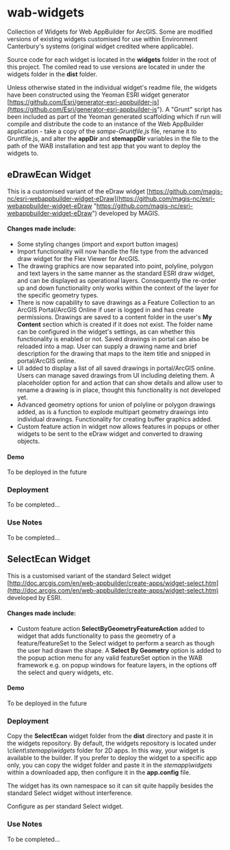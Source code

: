 # wab-widgets
Collection of Widgets for Web AppBuilder for ArcGIS.  Some are modified versions of existing widgets customised for use within Environment Canterbury's systems (original widget credited where applicable).

Source code for each widget is located in the **widgets** folder in the root of this project.  The comiled read to use versions are located in under the widgets folder in the **dist** folder. 

Unless otherwise stated in the individual widget's readme file, the widgets have been constructed using the Yeoman ESRI widget generator  [https://github.com/Esri/generator-esri-appbuilder-js](https://github.com/Esri/generator-esri-appbuilder-js").    A "Grunt" script has been included as part of the Yeoman generated scaffolding which if run will compile and distribute the code to an instance of the Web AppBuilder application - take a copy of the *sampe-Gruntfile.js* file, rename it to Gruntfile.js, and alter the **appDir** and **stemappDir** variables in the file to the path of the WAB installation and test app that you want to deploy the widgets to.

 
## eDrawEcan Widget
This is a customised variant of the eDraw widget [https://github.com/magis-nc/esri-webappbuilder-widget-eDraw](https://github.com/magis-nc/esri-webappbuilder-widget-eDraw "https://github.com/magis-nc/esri-webappbuilder-widget-eDraw") developed by MAGIS.

#### Changes made include:  

- Some styling changes (import and export button images)  
- Import functionality will now handle the file type from the advanced draw widget for the Flex Viewer for ArcGIS.  
- The drawing graphics are now separated into point, polyline, polygon and text layers in the same manner as the standard ESRI draw widget, and can be displayed as operational layers.  Consequently the re-order up and down functionality only works within the context of the layer for the specific geometry types.
- There is now capability to save drawings as a Feature Collection to an ArcGIS Portal/ArcGIS Online if user is logged in and has create permissions.  Drawings are saved to a content folder in the user's **My Content** section which is created if it does not exist.  The folder name can be configured in the widget's settings, as can whether this functionality is enabled or not. Saved drawings in portal can also be reloaded into a map.  User can supply a drawing name and brief description for the drawing that maps to the item title and snipped in portal/ArcGIS online.
- UI added to display a list of all saved drawings in portal/ArcGIS online.  Users can manage saved drawings from UI including deleting them.  A placeholder option for and action that can show details and allow user to rename a drawing is in place, thought this functionality is not developed yet.     
- Advanced geometry options for union of polyline or polygon drawings added, as is a function to explode multipart geometry drawings into individual drawings.  Functionality for creating buffer graphics added.
- Custom feature action in widget now allows features in popups or other widgets to be sent to the eDraw widget and converted to drawing objects.

#### Demo
To be deployed in the future

### Deployment
To be completed...

### Use Notes
To be completed...


## SelectEcan Widget
This is a customised variant of the standard Select widget [http://doc.arcgis.com/en/web-appbuilder/create-apps/widget-select.htm](http://doc.arcgis.com/en/web-appbuilder/create-apps/widget-select.htm) developed by ESRI.

#### Changes made include:  

- Custom feature action **SelectByGeometryFeatureAction** added to widget that adds functionality to pass the geometry of a feature/featureSet to the Select widget to perform a search as though the user had drawn the shape.  A **Select By Geometry** option is added to the popup action menu for any valid featureSet option in the WAB framework e.g. on popup windows for feature layers, in the options off the select and query widgets, etc.  

#### Demo
To be deployed in the future

### Deployment
Copy the **SelectEcan** widget folder from the **dist** directory and paste it in the widgets repository. By default, the widgets repository is located under *\client\stemapp\widgets* folder for 2D apps. In this way, your widget is available to the builder. If you prefer to deploy the widget to a specific app only, you can copy the widget folder and paste it in the *stemapp\widgets* within a downloaded app, then configure it in the **app.config** file.

The widget has its own namespace so it can sit quite happily besides the standard Select widget without interference.

Configure as per standard Select widget.

### Use Notes
To be completed...
